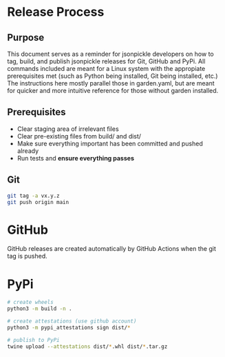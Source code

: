 # Release Process

## Purpose
This document serves as a reminder for jsonpickle developers on how to tag, build, and publish jsonpickle releases for Git, GitHub and PyPi. All commands included are meant for a Linux system with the appropiate prerequisites met (such as Python being installed, Git being installed, etc.) The instructions here mostly parallel those in garden.yaml, but are meant for quicker and more intuitive reference for those without garden installed.

## Prerequisites
- Clear staging area of irrelevant files
- Clear pre-existing files from build/ and dist/
- Make sure everything important has been committed and pushed already
- Run tests and **ensure everything passes**

## Git
```sh
git tag -a vx.y.z
git push origin main
```

# GitHub
GitHub releases are created automatically by GitHub Actions when the git tag is pushed.

# PyPi
```sh
# create wheels
python3 -m build -n .

# create attestations (use github account)
python3 -m pypi_attestations sign dist/*

# publish to PyPi
twine upload --attestations dist/*.whl dist/*.tar.gz
```
